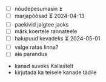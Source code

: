 
- [ ] nõudepesumasin ⏫ 
- [ ] marjapõõsad ⏳ 2024-04-13 
- [ ] paekivid jalgtee jaoks
- [ ] märk koertele rannateele
- [ ] halupuud kevadeks ⏳ 2024-05-01 
- [ ] valge ratas linna?
- [ ] aia parandus
- kanad suveks Kallastelt
- kirjutada ka teisele kanade tädile
